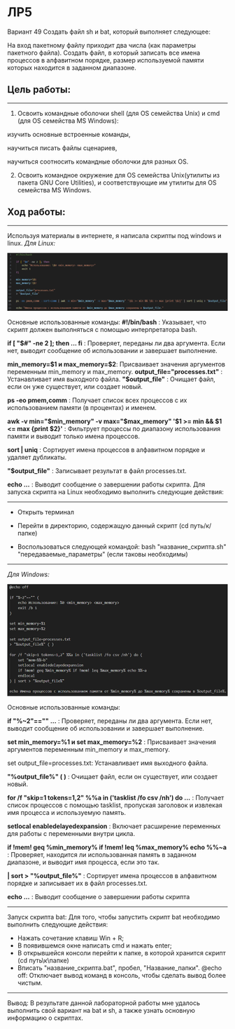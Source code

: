 # ЛР5
Вариант 49
Создать файл sh и bat, который выполняет следующее:

На вход пакетному файлу приходит два числа (как параметры пакетного файла). Создать файл, в который записать все имена процессов в алфавитном порядке, размер используемой памяти которых находится в заданном диапазоне.
## Цель работы:
---
1) Освоить командные оболочки shell (для OS семейства Unix) и cmd (для OS семейства MS Windows):

изучить основные встроенные команды,

научиться писать файлы сценариев,

научиться соотносить командные оболочки для разных OS.

2) Освоить командное окружение для OS семейства Unix(утилиты из пакета GNU Core Utilities), и соответствующие им утилиты для OS семейства MS Windows.
## Ход работы:
---
Используя материалы в интернете, я написала скрипты под windows и linux.
*Для Linux:*

<p  align="center">
    <img src="skrin1.jpg" width ""height"" >
</p>

Основные использованные команды:
**#!/bin/bash** : Указывает, что скрипт должен выполняться с помощью интерпретатора bash.

**if [ "$#" -ne 2 ]; then ... fi** : Проверяет, переданы ли два аргумента. Если нет, выводит сообщение об использовании и завершает выполнение.

**min_memory=\$1 и max_memory=\$2**: Присваивает значения аргументов переменным min_memory и max_memory.
**output_file="processes.txt"** : Устанавливает имя выходного файла.
**"$output_file"** : Очищает файл, если он уже существует, или создает новый.

**ps -eo pmem,comm** : Получает список всех процессов с их использованием памяти (в процентах) и именем.

**awk -v min="$min_memory" -v max="$max_memory" '\$1 >= min && \$1 <= max {print \$2}'** : Фильтрует процессы по диапазону использования памяти и выводит только имена процессов.

**sort | uniq** : Сортирует имена процессов в алфавитном порядке и удаляет дубликаты.

**"$output_file"** : Записывает результат в файл processes.txt.

**echo ...** : Выводит сообщение о завершении работы скрипта.
Для запуска скрипта на Linux необходимо выполнить следующие действия:

---
- Открыть терминал
  
- Перейти в директорию, содержащую данный скрипт (cd путь/к/папке)
  
- Воспользоваться следующей командой: bash "название_скрипта.sh" "передаваемые_параметры" (если таковы необходимы)

---
*Для Windows:*

<p  align="center">
    <img src="skrin2.jpg" width ""height"" >
</p>

Основные использованные команды:

**if "%~2"=="" ...** : Проверяет, переданы ли два аргумента. Если нет, выводит сообщение об использовании и завершает выполнение.

**set min_memory=%1 и set max_memory=%2** : Присваивает значения аргументов переменным min_memory и max_memory.

set output_file=processes.txt: Устанавливает имя выходного файла.

**"%output_file%" ( )** : Очищает файл, если он существует, или создает новый.

**for /f "skip=1 tokens=1,2" %%a in ('tasklist /fo csv /nh') do ...** : Получает список процессов с помощью tasklist, пропуская заголовок и извлекая имя процесса и используемую память.

**setlocal enabledelayedexpansion** : Включает расширение переменных для работы с переменными внутри цикла.

**if !mem! geq %min_memory% if !mem! leq %max_memory% echo %%~a** : Проверяет, находится ли использованная память в заданном диапазоне, и выводит имя процесса, если это так.

**| sort > "%output_file%"** : Сортирует имена процессов в алфавитном порядке и записывает их в файл processes.txt.

**echo ...** : Выводит сообщение о завершении работы скрипта

---
Запуск скрипта bat:
Для того, чтобы запустить скрипт bat необходимо выполнить следующие действия:

- Нажать сочетание клавиш Win + R;
- В появившемся окне написать cmd и нажать enter;
- В открывшейся консоли перейти к папке, в которой хранится скрипт (cd путь\к\папке)
- Вписать "название_скрипта.bat", пробел, "Название_папки".
@echo off: Отключает вывод команд в консоль, чтобы сделать вывод более чистым.
---
Вывод:
В результате данной лабораторной работы мне удалось выполнить свой вариант на bat и sh, а также узнать основную информацию о скриптах.
